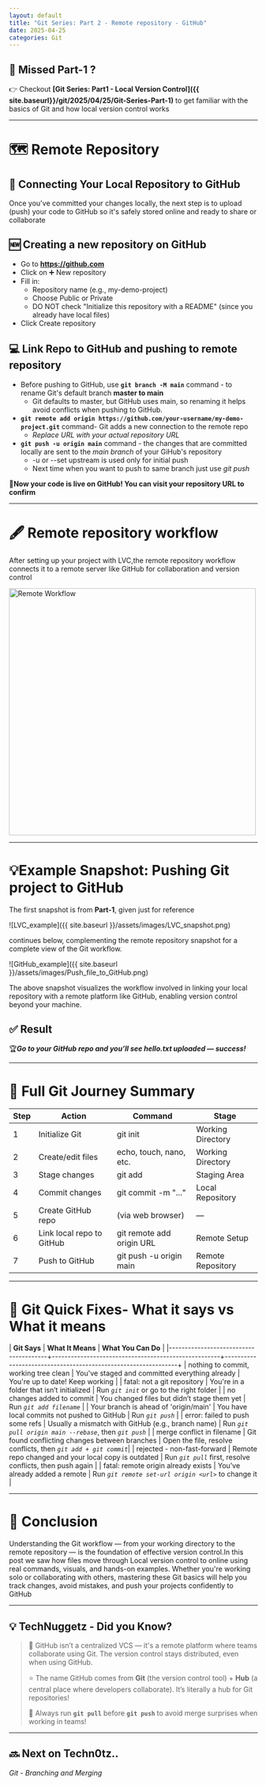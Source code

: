 ```yaml
---
layout: default
title: "Git Series: Part 2 - Remote repository - GitHub"
date: 2025-04-25
categories: Git 
---
```


## 🔗 Missed Part-1 ?
👉 Checkout **[Git Series: Part1 - Local Version Control]({{ site.baseurl}}/git/2025/04/25/Git-Series-Part-1)** to get familiar with the basics of Git and how local version control works

---

# 🗺️ Remote Repository
## 🔄 Connecting Your Local Repository to GitHub
Once you've committed your changes locally, the next step is to upload (push) your code to GitHub so it's safely stored online and ready to share or collaborate

## 🆕 Creating a new repository on GitHub
- Go to **https://github.com**
- Click on ➕ New repository
- Fill in:
  - Repository name (e.g., my-demo-project)
  - Choose Public or Private
  - DO NOT check "Initialize this repository with a README" (since you already have local files)
- Click Create repository

## 💻 Link Repo to GitHub and pushing to remote repository

- Before pushing to GitHub, use **`git branch -M main`** command - to rename Git's default branch **master to main**
  - Git defaults to master, but GitHub uses main, so renaming it helps avoid conflicts when pushing to GitHub.
- **`git remote add origin https://github.com/your-username/my-demo-project.git`** command- Git adds a new connection to the remote repo
  -  *Replace URL with your actual repository URL*
- **`git push -u origin main`** command - the changes that are committed locally are sent to the *main branch* of your GiHub's repository
  - -u or --set upstream is used only for initial push
  - Next time when you want to push to same branch just use *git push*

🥇**Now your code is live on GitHub! You can visit your repository URL to confirm**

---

# 🖋️ Remote repository workflow

After setting up your project with LVC,the remote repository workflow connects it to a remote server like GitHub for collaboration and version control

<img src="{{ site.baseurl }}/assets/images/Remote_workflow.png" alt="Remote Workflow" width="500" height="auto">

---

# 💡Example Snapshot: Pushing Git project to GitHub

The first snapshot is from **Part-1**, given just for reference

![LVC_example]({{ site.baseurl }}/assets/images/LVC_snapshot.png) 

continues below, complementing the remote repository snapshot for a complete view of the Git workflow.

![GitHub_example]({{ site.baseurl }}/assets/images/Push_file_to_GitHub.png)

The above snapshot visualizes the workflow involved in linking your local repository with a remote platform like GitHub, enabling version control beyond your machine.

## ✅ Result
🏆***Go to your GitHub repo and you’ll see hello.txt uploaded — success!***

---

# 📑 Full Git Journey Summary

| **Step** | **Action**                    | **Command**                   | **Stage**             |
|----------|-------------------------------|-------------------------------|-----------------------|
|    1     | Initialize Git                | git init                      | Working Directory     |
|    2     | Create/edit files             | echo, touch, nano, etc.       | Working Directory     |
|    3     | Stage changes                 | git add                       | Staging Area          |
|    4     | Commit changes                | git commit -m "..."           | Local Repository      |
|    5     | Create GitHub repo            | (via web browser)             | —                     |
|    6     | Link local repo to GitHub     | git remote add origin URL     | Remote Setup          |
|    7     | Push to GitHub                | git push -u origin main       | Remote Repository     |

---

# 🔎 Git Quick Fixes- What it says vs What it means

| **Git Says**                          | **What It Means**                                   | **What You Can Do**                                          |
|---------------------------------------+-----------------------------------------------------+---------------------------------------------------------------+
| nothing to commit, working tree clean | You've staged and committed everything already      | You're up to date! Keep working                                 | 
| fatal: not a git repository           | You're in a folder that isn’t initialized           | Run *`git init`* or go to the right folder                      | 
| no changes added to commit            | You changed files but didn’t stage them yet         | Run *`git add filename`*                                        | 
| Your branch is ahead of 'origin/main' | You have local commits not pushed to GitHub         | Run *`git push`*                                                | 
| error: failed to push some refs       | Usually a mismatch with GitHub (e.g., branch name)  | Run *`git pull origin main --rebase`*, then *`git push`*        |
| merge conflict in filename            | Git found conflicting changes between branches      | Open the file, resolve conflicts, then *`git add + git commit`*|
| rejected - non-fast-forward           | Remote repo changed and your local copy is outdated | Run *`git pull`* first, resolve conflicts, then push again      |
| fatal: remote origin already exists   | You’ve already added a remote                       | Run *`git remote set-url origin <url>`* to change it            |

---

# 📃 Conclusion

Understanding the Git workflow — from your working directory to the remote repository — is the foundation of effective version control.In this post we saw  how files move through Local version control to online using real commands, visuals, and hands-on examples.
Whether you're working solo or collaborating with others, mastering these Git basics will help you track changes, avoid mistakes, and push your projects confidently to GitHub

---
## 💡 TechNuggetz - Did you Know?

> 📇 GitHub isn’t a centralized VCS — it's a remote platform where teams collaborate using Git. The version control stays distributed, even when using GitHub.
>
> ⭐ The name GitHub comes from **Git** (the version control tool) + **Hub** (a central place where developers collaborate). It’s literally a hub for Git repositories!
>
> 💭 Always run **`git pull`** before **`git push`** to avoid merge surprises when working in teams!

---

## 🔜  Next on Techn0tz..

*Git - Branching and Merging* 















